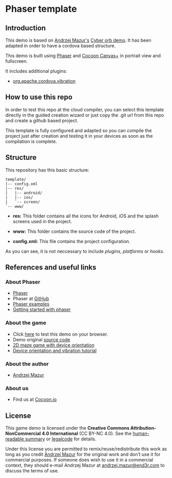 Phaser template
==================

## Introduction

This demo is based on [Andrzej Mazur's](http://end3r.com/) [Cyber orb demo](https://github.com/EnclaveGames/Cyber-Orb). It has been adapted in order to have a cordova based structure. 

This demo is built using [Phaser](https://phaser.io/) and [Cocoon Canvas+](https://cocoon.io/doc/canvas_plus) in portrait view and fullscreen. 

It includes additional plugins: 

* [org.apache.cordova.vibration](https://github.com/apache/cordova-plugin-vibration)

## How to use this repo

In order to test this repo at the cloud compiler, you can select this template directly in the guided creation wizard or just copy the .git url from this repo and create a github based project. 

This template is fully configured and adapted so you can compile the project just after creation and testing it in your devices as soon as the compilation is complete. 

## Structure

This repository has this basic structure: 
`````````````````
template/
|-- config.xml
|-- res/
|	|-- android/
|	|-- ios/
| 	`-- screen/
`-- www/
``````````````````
* **res:** This folder contains all the icons for Android, iOS and the splash screens used in the project.

* **www:** This folder contains the source code of the project. 

* **config.xml:** This file contains the project configuration.

As you can see, it is not neccessary to include *plugins*, *platforms* or *hooks*. 

## References and useful links

### About Phaser 

* [Phaser](https://phaser.io)
* Phaser at [GitHub](https://github.com/photonstorm/phaser)
* [Phaser examples](https://phaser.io/examples)
* [Getting started with phaser](https://phaser.io/tutorials/getting-started)

### About the game 

* Click [here](orb.enclavegames.com) to test this demo on your browser.
* Demo original [source code](https://github.com/EnclaveGames/Cyber-Orb)
* [2D maze game with device orientation](https://developer.mozilla.org/en-US/docs/Games/Workflows/HTML5_Gamedev_Phaser_Device_Orientation)
* [Device orientation and vibration tutorial](https://hacks.mozilla.org/2015/04/mobile-game-development-with-the-device-orientation-and-vibration-apis/)

### About the author

* [Andrzej Mazur](http://end3r.com/)

### About us

* Find us at [Cocoon.io](https://cocoon.io/)

## License

This game demo is licensed under the **Creative Commons Attribution-NonCommercial 4.0 International** (CC BY-NC 4.0). See the [human-readable summary](http://creativecommons.org/licenses/by-nc/4.0/) or [legalcode](http://creativecommons.org/licenses/by-nc/4.0/legalcode) for details.

Under this license you are permitted to remix/reuse/redistribute this work as long as you credit [Andrzej Mazur](http://end3r.com/) for the original work and don’t use it for commercial purposes. If someone does wish to use it in a commercial context, they should e-mail Andrzej Mazur at andrzej.mazur@end3r.com to discuss the terms of use.